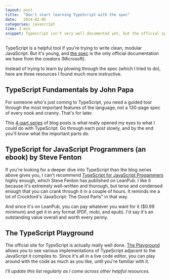 ```yaml
---
layout: post
title:  "Don't start learning TypeScript with the spec"
date:   2014-02-05
categories: javascript
time: 3 min
snippet: Typescript isn't very well documented yet, but the official spec isn't all we've got. Here's where I'd recommend you get started.  
---
```


TypeScript is a helpful tool if you're trying to write clean, modular JavaScript. But it's young, and [the spec](http://www.typescriptlang.org/Content/TypeScript%20Language%20Specification.pdf) is the only official documentation we have from the creators (Microsoft). 

Instead of trying to learn by plowing through the spec (which I tried to do), here are three resources I found much more instructive. 

## TypeScript Fundamentals by John Papa 

For someone who's just coming to TypeScript, you need a guided tour through the most important features of the language, not a 130-page spec of every nook and cranny. That's for later. 

This [4-part series](http://www.johnpapa.net/typescriptpost1/) of blog posts is what really opened my eyes to what I could do with TypeScript. Go through each post slowly, and by the end you'll know what the important parts do. 

## TypeScript for JavaScript Programmers (an ebook) by Steve Fenton

If you're looking for a deeper dive into TypeScript than the blog series above gives you, I can't recommend [TypeScript for JavaScript Progammers](https://leanpub.com/typescriptbook) highly enough, which Steve Fenton has published on LeanPub. I like it because it's extremely well-written and thorough, but terse and condensed enough that you can crank through it in a couple of hours. It reminds me a lot of Crockford's 'JavaScript: The Good Parts" in that way. 

And since it's on LeanPub, you can pay whatever you want for it ($0.99 minimum) and get it in any format (PDF, mobi, and epub). I'd say it's an outstanding value overall and worth every penny. 

## The TypeScript Playground 

The official site for TypeScript is actually really well done. [The Playground](http://www.typescriptlang.org/Playground/) allows you to see various implementations of TypeScript adjacent to the JavaScript it compiles to. Since it's all in a live code editor, you can play around with the code as much as you like, until you're familiar with it. 

*I'll update this list regularly as I come across other helpful resources.*
